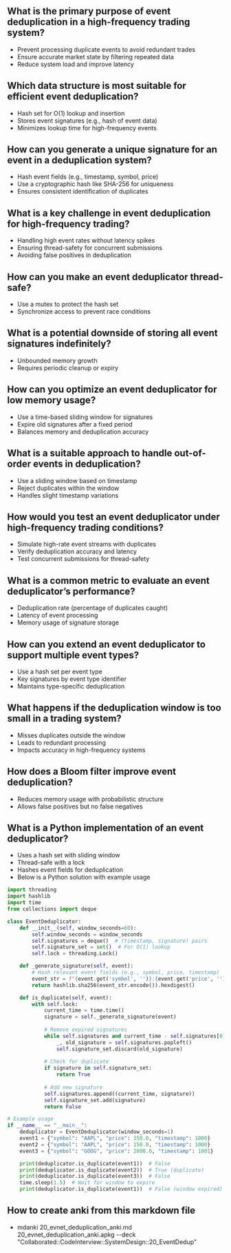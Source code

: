 ## What is the primary purpose of event deduplication in a high-frequency trading system?

* Prevent processing duplicate events to avoid redundant trades
* Ensure accurate market state by filtering repeated data
* Reduce system load and improve latency

## Which data structure is most suitable for efficient event deduplication?

* Hash set for O(1) lookup and insertion
* Stores event signatures (e.g., hash of event data)
* Minimizes lookup time for high-frequency events

## How can you generate a unique signature for an event in a deduplication system?

* Hash event fields (e.g., timestamp, symbol, price)
* Use a cryptographic hash like SHA-256 for uniqueness
* Ensures consistent identification of duplicates

## What is a key challenge in event deduplication for high-frequency trading?

* Handling high event rates without latency spikes
* Ensuring thread-safety for concurrent submissions
* Avoiding false positives in deduplication

## How can you make an event deduplicator thread-safe?

* Use a mutex to protect the hash set
* Synchronize access to prevent race conditions

## What is a potential downside of storing all event signatures indefinitely?

* Unbounded memory growth
* Requires periodic cleanup or expiry

## How can you optimize an event deduplicator for low memory usage?

* Use a time-based sliding window for signatures
* Expire old signatures after a fixed period
* Balances memory and deduplication accuracy

## What is a suitable approach to handle out-of-order events in deduplication?

* Use a sliding window based on timestamp
* Reject duplicates within the window
* Handles slight timestamp variations

## How would you test an event deduplicator under high-frequency trading conditions?

* Simulate high-rate event streams with duplicates
* Verify deduplication accuracy and latency
* Test concurrent submissions for thread-safety

## What is a common metric to evaluate an event deduplicator’s performance?

* Deduplication rate (percentage of duplicates caught)
* Latency of event processing
* Memory usage of signature storage

## How can you extend an event deduplicator to support multiple event types?

* Use a hash set per event type
* Key signatures by event type identifier
* Maintains type-specific deduplication

## What happens if the deduplication window is too small in a trading system?

* Misses duplicates outside the window
* Leads to redundant processing
* Impacts accuracy in high-frequency systems

## How does a Bloom filter improve event deduplication?

* Reduces memory usage with probabilistic structure
* Allows false positives but no false negatives

## What is a Python implementation of an event deduplicator?

* Uses a hash set with sliding window
* Thread-safe with a lock
* Hashes event fields for deduplication
* Below is a Python solution with example usage

<xaiArtifact artifact_id="e415245f-9905-4ea9-b2c5-97d637fe8197" artifact_version_id="ccf2e12d-51b2-49cd-9eb4-7fcfd6144a1d" title="event_deduplicator.py" contentType="text/python">

```python
import threading
import hashlib
import time
from collections import deque

class EventDeduplicator:
    def __init__(self, window_seconds=60):
        self.window_seconds = window_seconds
        self.signatures = deque()  # (timestamp, signature) pairs
        self.signature_set = set()  # For O(1) lookup
        self.lock = threading.Lock()

    def _generate_signature(self, event):
        # Hash relevant event fields (e.g., symbol, price, timestamp)
        event_str = f"{event.get('symbol', '')}:{event.get('price', '')}:{event.get('timestamp', '')}"
        return hashlib.sha256(event_str.encode()).hexdigest()

    def is_duplicate(self, event):
        with self.lock:
            current_time = time.time()
            signature = self._generate_signature(event)
            
            # Remove expired signatures
            while self.signatures and current_time - self.signatures[0][0] > self.window_seconds:
                _, old_signature = self.signatures.popleft()
                self.signature_set.discard(old_signature)
            
            # Check for duplicate
            if signature in self.signature_set:
                return True
            
            # Add new signature
            self.signatures.append((current_time, signature))
            self.signature_set.add(signature)
            return False

# Example usage
if __name__ == "__main__":
    deduplicator = EventDeduplicator(window_seconds=1)
    event1 = {"symbol": "AAPL", "price": 150.0, "timestamp": 1000}
    event2 = {"symbol": "AAPL", "price": 150.0, "timestamp": 1000}
    event3 = {"symbol": "GOOG", "price": 2800.0, "timestamp": 1001}

    print(deduplicator.is_duplicate(event1))  # False
    print(deduplicator.is_duplicate(event2))  # True (duplicate)
    print(deduplicator.is_duplicate(event3))  # False
    time.sleep(1.5)  # Wait for window to expire
    print(deduplicator.is_duplicate(event1))  # False (window expired)

```

## How to create anki from this markdown file

* mdanki 20_evnet_deduplication_anki.md 20_evnet_deduplication_anki.apkg --deck "Collaborated::CodeInterview::SystemDesign::20_EventDedup"